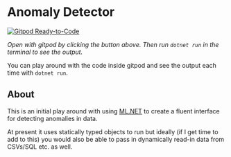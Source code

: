 # Anomaly Detector
[![Gitpod Ready-to-Code](https://img.shields.io/badge/Gitpod-Ready--to--Code-blue?logo=gitpod)](https://gitpod.io/#https://github.com/rogue-elephant/AnomalyDetector) 

*Open with gitpod by clicking the button above.
Then run ```dotnet run``` in the terminal to see the output.*

You can play around with the code inside gitpod and see the output each time with ```dotnet run```.


## About
This is an initial play around with using [ML.NET](https://dotnet.microsoft.com/apps/machinelearning-ai/ml-dotnet) to create a fluent interface for detecting anomalies in data.

At present it uses statically typed objects to run but ideally (if I get time to add to this) you would also be able to pass in dynamically read-in data from CSVs/SQL etc. as well.
